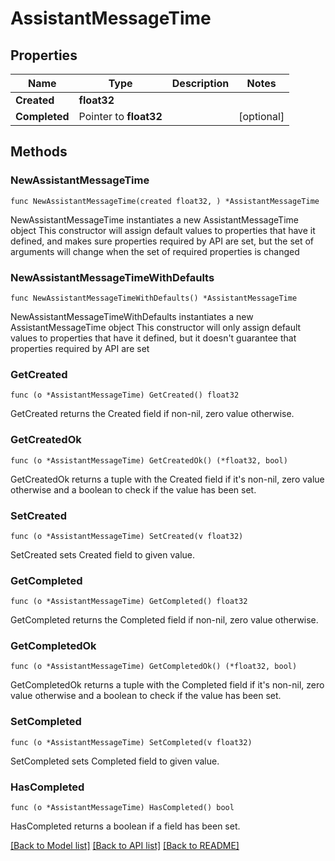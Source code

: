 # AssistantMessageTime

## Properties

Name | Type | Description | Notes
------------ | ------------- | ------------- | -------------
**Created** | **float32** |  | 
**Completed** | Pointer to **float32** |  | [optional] 

## Methods

### NewAssistantMessageTime

`func NewAssistantMessageTime(created float32, ) *AssistantMessageTime`

NewAssistantMessageTime instantiates a new AssistantMessageTime object
This constructor will assign default values to properties that have it defined,
and makes sure properties required by API are set, but the set of arguments
will change when the set of required properties is changed

### NewAssistantMessageTimeWithDefaults

`func NewAssistantMessageTimeWithDefaults() *AssistantMessageTime`

NewAssistantMessageTimeWithDefaults instantiates a new AssistantMessageTime object
This constructor will only assign default values to properties that have it defined,
but it doesn't guarantee that properties required by API are set

### GetCreated

`func (o *AssistantMessageTime) GetCreated() float32`

GetCreated returns the Created field if non-nil, zero value otherwise.

### GetCreatedOk

`func (o *AssistantMessageTime) GetCreatedOk() (*float32, bool)`

GetCreatedOk returns a tuple with the Created field if it's non-nil, zero value otherwise
and a boolean to check if the value has been set.

### SetCreated

`func (o *AssistantMessageTime) SetCreated(v float32)`

SetCreated sets Created field to given value.


### GetCompleted

`func (o *AssistantMessageTime) GetCompleted() float32`

GetCompleted returns the Completed field if non-nil, zero value otherwise.

### GetCompletedOk

`func (o *AssistantMessageTime) GetCompletedOk() (*float32, bool)`

GetCompletedOk returns a tuple with the Completed field if it's non-nil, zero value otherwise
and a boolean to check if the value has been set.

### SetCompleted

`func (o *AssistantMessageTime) SetCompleted(v float32)`

SetCompleted sets Completed field to given value.

### HasCompleted

`func (o *AssistantMessageTime) HasCompleted() bool`

HasCompleted returns a boolean if a field has been set.


[[Back to Model list]](../README.md#documentation-for-models) [[Back to API list]](../README.md#documentation-for-api-endpoints) [[Back to README]](../README.md)


